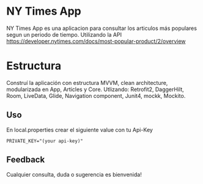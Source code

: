 # NY Times App

NY Times App es una aplicacion para consultar los articulos más populares segun un periodo de tiempo.
Utilizando la API https://developer.nytimes.com/docs/most-popular-product/2/overview



# Estructura

Construí la aplicación con estructura MVVM, clean architecture, modularizada en App, Articles y Core. 
Utlizando: Retrofit2, DaggerHilt, Room, LiveData, Glide, Navigation component, Junit4, mockk, Mockito.

## Uso

En local.properties crear el siguiente value con tu Api-Key
```android
PRIVATE_KEY="(your api-key)"
```

## Feedback
Cualquier consulta, duda o sugerencia es bienvenida!
